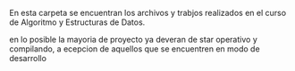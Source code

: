 En esta carpeta se encuentran los archivos y trabjos realizados en el curso
de Algoritmo y Estructuras de Datos.

en lo posible la mayoria de proyecto ya deveran de star operativo y compilando, a ecepcion de aquellos que se encuentren en modo de desarrollo
